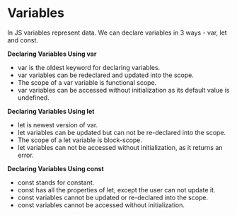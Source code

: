 # Variables
In JS variables represent data. We can declare variables in 3 ways - var, let and const.

**Declaring Variables Using var**
* var is the oldest keyword for declaring variables.
* var variables can be redeclared and updated into the scope.
* The scope of a var variable is functional scope.
* var variables can be accessed without initialization as its default value is undefined.

**Declaring Variables Using let**
* let is newest version of var.
* let variables can be updated but can not be re-declared into the scope.
* The scope of a let variable is block-scope.
* let variables can not be accessed without initialization, as it returns an error.

**Declaring Variables Using const**
* const stands for constant.
* const has all the properties of let, except the user can not update it.
* const variables cannot be updated or re-declared into the scope.
* const variables cannot be accessed without initialization.